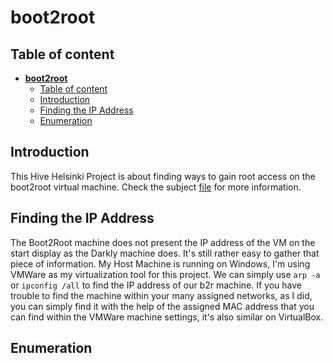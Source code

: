 # **boot2root**

## Table of content

- [**boot2root**](#boot2root)
  - [Table of content](#table-of-content)
  - [Introduction](#introduction)
  - [Finding the IP Address](#finding-the-ip-address)
  - [Enumeration](#enumeration)

## Introduction

This Hive Helsinki Project is about finding ways to gain root access on the boot2root virtual machine. Check the subject [file](https:linkmissing) for more information.

## Finding the IP Address

The Boot2Root machine does not present the IP address of the VM on the start display as the Darkly machine does.
It's still rather easy to gather that piece of information. My Host Machine is running on Windows, I'm using VMWare as my virtualization tool for this project.
We can simply use `arp -a` or `ipconfig /all` to find the IP address of our b2r machine. If you have trouble to find the machine within your many assigned networks, as I did, you can simply find it with the help of the assigned MAC address that you can find within the VMWare machine settings, it's also similar on VirtualBox.

## Enumeration
